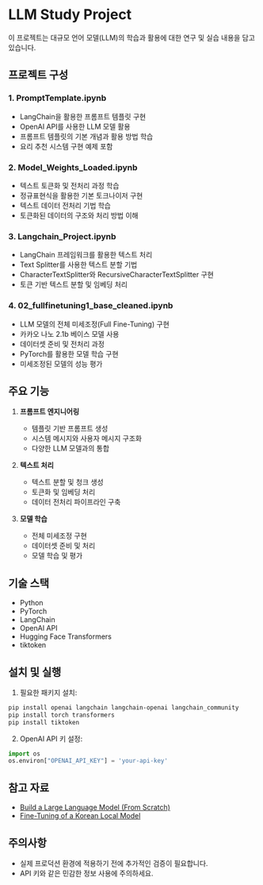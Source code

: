 # LLM Study Project

이 프로젝트는 대규모 언어 모델(LLM)의 학습과 활용에 대한 연구 및 실습 내용을 담고 있습니다.

## 프로젝트 구성

### 1. PromptTemplate.ipynb
- LangChain을 활용한 프롬프트 템플릿 구현
- OpenAI API를 사용한 LLM 모델 활용
- 프롬프트 템플릿의 기본 개념과 활용 방법 학습
- 요리 추천 시스템 구현 예제 포함

### 2. Model_Weights_Loaded.ipynb
- 텍스트 토큰화 및 전처리 과정 학습
- 정규표현식을 활용한 기본 토크나이저 구현
- 텍스트 데이터 전처리 기법 학습
- 토큰화된 데이터의 구조와 처리 방법 이해

### 3. Langchain_Project.ipynb
- LangChain 프레임워크를 활용한 텍스트 처리
- Text Splitter를 사용한 텍스트 분할 기법
- CharacterTextSplitter와 RecursiveCharacterTextSplitter 구현
- 토큰 기반 텍스트 분할 및 임베딩 처리

### 4. 02_fullfinetuning1_base_cleaned.ipynb
- LLM 모델의 전체 미세조정(Full Fine-Tuning) 구현
- 카카오 나노 2.1b 베이스 모델 사용
- 데이터셋 준비 및 전처리 과정
- PyTorch를 활용한 모델 학습 구현
- 미세조정된 모델의 성능 평가

## 주요 기능

1. **프롬프트 엔지니어링**
   - 템플릿 기반 프롬프트 생성
   - 시스템 메시지와 사용자 메시지 구조화
   - 다양한 LLM 모델과의 통합

2. **텍스트 처리**
   - 텍스트 분할 및 청크 생성
   - 토큰화 및 임베딩 처리
   - 데이터 전처리 파이프라인 구축

3. **모델 학습**
   - 전체 미세조정 구현
   - 데이터셋 준비 및 처리
   - 모델 학습 및 평가

## 기술 스택

- Python
- PyTorch
- LangChain
- OpenAI API
- Hugging Face Transformers
- tiktoken

## 설치 및 실행

1. 필요한 패키지 설치:
```bash
pip install openai langchain langchain-openai langchain_community
pip install torch transformers
pip install tiktoken
```

2. OpenAI API 키 설정:
```python
import os
os.environ["OPENAI_API_KEY"] = 'your-api-key'
```

## 참고 자료

- [Build a Large Language Model (From Scratch)](https://www.youtube.com/watch?v=yXrGeDNuymY&list=PLPTV0NXA_ZSgsLAr8YCgCwhPIJNNtexWu&index=32)
- [Fine-Tuning of a Korean Local Model](https://www.youtube.com/watch?v=NrDZmSDvXXw)

## 주의사항

- 실제 프로덕션 환경에 적용하기 전에 추가적인 검증이 필요합니다.
- API 키와 같은 민감한 정보 사용에 주의하세요.